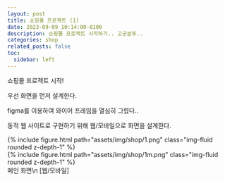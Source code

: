 ```yaml
---
layout: post
title: 쇼핑몰 프로젝트 (1)
date: 2023-09-09 10:14:00-0100
description: 쇼핑몰 프로젝트 시작하기.. 고군분투..
categories: shop
related_posts: false
toc:
  sidebar: left
---
```


쇼핑몰 프로젝트 시작!

우선 화면을 먼저 설계한다.

figma를 이용하여 와이어 프레임을 열심히 그렸다..

동적 웹 사이트로 구현하기 위해 웹/모바일으로 화면을 설계한다.

<div class="row mt-3">
    <div class="col-sm mt-3 mt-md-0">
        {% include figure.html path="assets/img/shop/1.png" class="img-fluid rounded z-depth-1" %}
    </div>
    <div class="col-sm mt-3 mt-md-0">
        {% include figure.html path="assets/img/shop/1m.png" class="img-fluid rounded z-depth-1" %}
    </div>
</div>
<div class="caption">
    메인 화면\n
    [웹/모바일]
</div>
